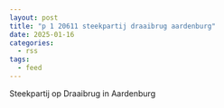 ```yaml
---
layout: post
title: "p 1 20611 steekpartij draaibrug aardenburg"
date: 2025-01-16
categories: 
  - rss
tags: 
  - feed
---
```


Steekpartij op Draaibrug in Aardenburg
